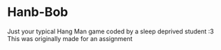 # Hanb-Bob
Just your typical Hang Man game coded by a sleep deprived student :3
This was originally made for an assignment
